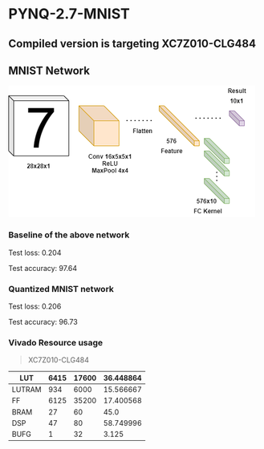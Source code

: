 # PYNQ-2.7-MNIST

## Compiled version is targeting XC7Z010-CLG484

## MNIST Network
![MNIST Layers](image/mnist_layers.png)

### Baseline of the above network
Test loss: 0.204

Test accuracy: 97.64

### Quantized MNIST network

Test loss: 0.206

Test accuracy: 96.73

### Vivado Resource usage

> XC7Z010-CLG484

| LUT    | 6415 | 17600 | 36.448864 |
|--------|------|-------|-----------|
| LUTRAM | 934  | 6000  | 15.566667 |
| FF     | 6125 | 35200 | 17.400568 |
| BRAM   | 27   | 60    | 45.0      |
| DSP    | 47   | 80    | 58.749996 |
| BUFG   | 1    | 32    | 3.125     |

